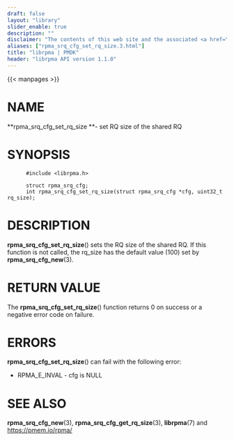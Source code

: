 ```yaml
---
draft: false
layout: "library"
slider_enable: true
description: ""
disclaimer: "The contents of this web site and the associated <a href=\"https://github.com/pmem\">GitHub repositories</a> are BSD-licensed open source."
aliases: ["rpma_srq_cfg_set_rq_size.3.html"]
title: "librpma | PMDK"
header: "librpma API version 1.1.0"
---
```

{{< manpages >}}

[comment]: <> (SPDX-License-Identifier: BSD-3-Clause)
[comment]: <> (Copyright 2020-2022, Intel Corporation)

# NAME

**rpma_srq_cfg_set_rq_size **- set RQ size of the shared RQ

# SYNOPSIS

          #include <librpma.h>

          struct rpma_srq_cfg;
          int rpma_srq_cfg_set_rq_size(struct rpma_srq_cfg *cfg, uint32_t rq_size);

# DESCRIPTION

**rpma_srq_cfg_set_rq_size**() sets the RQ size of the shared RQ. If
this function is not called, the rq_size has the default value (100) set
by **rpma_srq_cfg_new**(3).

# RETURN VALUE

The **rpma_srq_cfg_set_rq_size**() function returns 0 on success or a
negative error code on failure.

# ERRORS

**rpma_srq_cfg_set_rq_size**() can fail with the following error:

-   RPMA_E\_INVAL - cfg is NULL

# SEE ALSO

**rpma_srq_cfg_new**(3), **rpma_srq_cfg_get_rq_size**(3), **librpma**(7)
and https://pmem.io/rpma/

